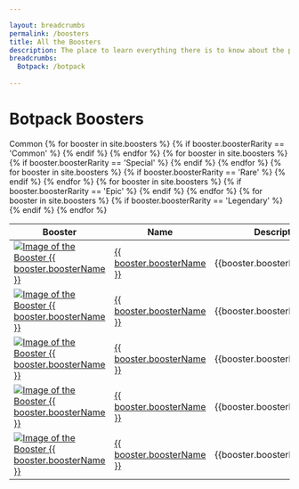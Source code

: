 ```yaml
---

layout: breadcrumbs
permalink: /boosters
title: All the Boosters
description: The place to learn everything there is to know about the powerful Boosters you can find and use in Botworld Adventure!
breadcrumbs:
  Botpack: /botpack
  
---
```



# Botpack Boosters

<table class="collection-list no-inline">
  <thead>
    <tr>
      <th>Booster</th>
      <th>Name</th>
      <th>Description</th>
      <th>Overview</th>
    </tr>
  </thead>
  <tbody>
    <tr>Common</tr>
    {% for booster in site.boosters %}
        {% if booster.boosterRarity == 'Common' %}
          <tr class="collection-list-entry rarity_{{booster.boosterRarity}}">
              <td class="table-pic">
             <a href="{{ site.baseurl }}{{ booster.url }}" title="Everything about the Booster {{ booster.boosterName }}"> 
                <img loading="lazy"   src="{{ booster.imageUrl }}" alt="Image of the Booster {{ booster.boosterName }}"> 
             </a>
              </td>
              <td>
                  <a href="{{ site.baseurl }}{{ booster.url }}" title="Everything about the Booster {{ booster.boosterName }}"> {{ booster.boosterName }} </a>
              </td>
                    <td class="overview">{{booster.boosterDescription}}</td>
              <td class="overview">{{booster.boosterOpinion}}</td>
            </tr>
        {% endif %}
    {% endfor %}
    {% for booster in site.boosters %}
        {% if booster.boosterRarity == 'Special' %}
          <tr class="collection-list-entry rarity_{{booster.boosterRarity}}">
              <td class="table-pic">
                     <a href="{{ site.baseurl }}{{ booster.url }}" title="Everything about the Booster {{ booster.boosterName }}"> 
                        <img loading="lazy"   src="{{ booster.imageUrl }}" alt="Image of the Booster {{ booster.boosterName }}"> 
                     </a>
              </td>
              <td>
                  <a href="{{ site.baseurl }}{{ booster.url }}" title="Everything about the Booster {{ booster.boosterName }}"> {{ booster.boosterName }} </a>
              </td>
                    <td class="overview">{{booster.boosterDescription}}</td>
              <td class="overview">{{booster.boosterOpinion}}</td>
            </tr>
        {% endif %}
    {% endfor %}
    {% for booster in site.boosters %}
        {% if booster.boosterRarity == 'Rare' %}
          <tr class="collection-list-entry rarity_{{booster.boosterRarity}}">
              <td class="table-pic">
             <a href="{{ site.baseurl }}{{ booster.url }}" title="Everything about the Booster {{ booster.boosterName }}"> 
                <img loading="lazy"   src="{{ booster.imageUrl }}" alt="Image of the Booster {{ booster.boosterName }}"> 
             </a>
              </td>
              <td>
                  <a href="{{ site.baseurl }}{{ booster.url }}" title="Everything about the Booster {{ booster.boosterName }}"> {{ booster.boosterName }} </a>
              </td>
                    <td class="overview">{{booster.boosterDescription}}</td>
              <td class="overview">{{booster.boosterOpinion}}</td>
            </tr>
        {% endif %}
    {% endfor %}
    {% for booster in site.boosters %}
        {% if booster.boosterRarity == 'Epic' %}
          <tr class="collection-list-entry rarity_{{booster.boosterRarity}}">
              <td class="table-pic">
             <a href="{{ site.baseurl }}{{ booster.url }}" title="Everything about the Booster {{ booster.boosterName }}"> 
                <img loading="lazy"   src="{{ booster.imageUrl }}" alt="Image of the Booster {{ booster.boosterName }}"> 
             </a>
              </td>
              <td>
                  <a href="{{ site.baseurl }}{{ booster.url }}" title="Everything about the Booster {{ booster.boosterName }}"> {{ booster.boosterName }} </a>
              </td>
                    <td class="overview">{{booster.boosterDescription}}</td>
              <td class="overview">{{booster.boosterOpinion}}</td>
            </tr>
        {% endif %}
    {% endfor %}
    {% for booster in site.boosters %}
        {% if booster.boosterRarity == 'Legendary' %}
          <tr class="collection-list-entry rarity_{{booster.boosterRarity}}">
              <td class="table-pic">
             <a href="{{ site.baseurl }}{{ booster.url }}" title="Everything about the Booster {{ booster.boosterName }}"> 
                <img loading="lazy"   src="{{ booster.imageUrl }}" alt="Image of the Booster {{ booster.boosterName }}"> 
             </a>
              </td>
              <td>
                  <a href="{{ site.baseurl }}{{ booster.url }}" title="Everything about the Booster {{ booster.boosterName }}"> {{ booster.boosterName }} </a>
              </td>
                    <td class="overview">{{booster.boosterDescription}}</td>
              <td class="overview">{{booster.boosterOpinion}}</td>
            </tr>
        {% endif %}
    {% endfor %}
  </tbody>
</table>


<div markdown="1" class=" ghcms ghcms-main">


</div>
